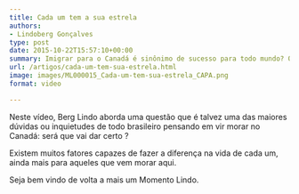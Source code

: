 ```yaml
---
title: Cada um tem a sua estrela
authors:
- Lindoberg Gonçalves
type: post
date: 2015-10-22T15:57:10+00:00
summary: Imigrar para o Canadá é sinônimo de sucesso para todo mundo? O que fazer quando nem tudo está sendo como o esperado?
url: /artigos/cada-um-tem-sua-estrela.html
image: images/ML000015_Cada-um-tem-sua-estrela_CAPA.png
format: video

---
```

Neste vídeo, Berg Lindo aborda uma questão que é talvez uma das maiores dúvidas ou inquietudes de todo brasileiro pensando em vir morar no Canadá: será que vai dar certo ?

Existem muitos fatores capazes de fazer a diferença na vida de cada um, ainda mais para aqueles que vem morar aqui.

Seja bem vindo de volta a mais um Momento Lindo.